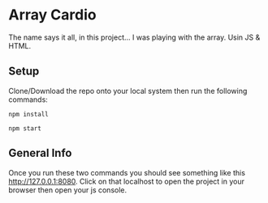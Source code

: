 # Array Cardio
The name says it all, in this project... I was playing with the array.
Usin JS & HTML.

## Setup
Clone/Download the repo onto your local system then run the following commands:
```
npm install
```
```
npm start
```

## General Info
Once you run these two commands you should see something like this http://127.0.0.1:8080.
Click on that localhost to open the project in your browser then open your js console.
